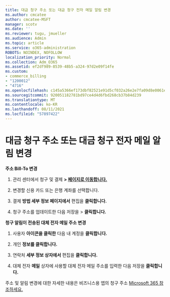 ```yaml
---
title: 대금 청구 주소 또는 대금 청구 전자 메일 알림 변경
ms.author: cmcatee
author: cmcatee-MSFT
manager: scotv
ms.date: ''
ms.reviewer: tugu, jmueller
ms.audience: Admin
ms.topic: article
ms.service: o365-administration
ROBOTS: NOINDEX, NOFOLLOW
localization_priority: Normal
ms.collection: Adm_O365
ms.assetid: ef2df989-8539-48b5-a324-97d2e09f14fe
ms.custom:
- commerce_billing
- "1200012"
- "4716"
ms.openlocfilehash: c145a5366ef173dbf82521e91d5cf032a26e2e7fa09d8e0061ec03887a2a3124
ms.sourcegitcommit: 920051182781bd97ce4d4d6fbd268cb37b84d239
ms.translationtype: MT
ms.contentlocale: ko-KR
ms.lasthandoff: 08/11/2021
ms.locfileid: "57897422"
---
```

# <a name="change-billing-address-or-billing-email-notifications"></a>대금 청구 주소 또는 대금 청구 전자 메일 알림 변경

**주소 Bill-To 변경**

1. 관리 센터에서 청구 및 결제 **> [페이지로 이동합니다.](https://go.microsoft.com/fwlink/p/?linkid=2018806)**

2. 변경할 신용 카드 또는 은행 계좌를 선택합니다.

3. 결제 **방법 세부 정보 페이지에서** 편집을 **클릭합니다.**

4. 청구 주소를 업데이트한 다음 저장을 > **클릭합니다.**

**청구 알림이 전송된 대체 전자 메일 주소 변경** 

1. 사용자 **아이콘을 클릭한** 다음 내 계정을 **클릭합니다.**

2. 개인 **정보를 클릭합니다.**

3. 연락처 **세부 정보 상자에서** 편집을 **클릭합니다.**

4. 대체 전자 **메일** 상자에 사용할 대체 전자 메일 주소를 입력한 다음 저장을 **클릭합니다.**

주소 및 알림 변경에 대한 자세한 내용은 비즈니스용 앱의 청구 주소 [Microsoft 365 참조하세요.](https://docs.microsoft.com/microsoft-365/commerce/billing-and-payments/change-your-billing-addresses)
